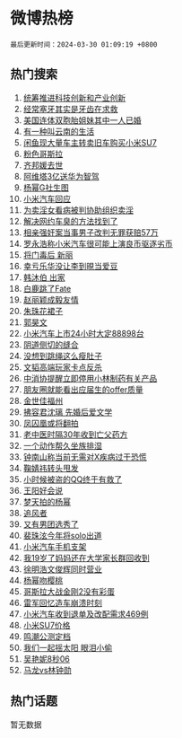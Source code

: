 # 微博热榜

`最后更新时间：2024-03-30 01:09:19 +0800`

## 热门搜索

1. [统筹推进科技创新和产业创新](https://m.weibo.cn/search?containerid=100103type%3D1%26t%3D10%26q%3D%23%E7%BB%9F%E7%AD%B9%E6%8E%A8%E8%BF%9B%E7%A7%91%E6%8A%80%E5%88%9B%E6%96%B0%E5%92%8C%E4%BA%A7%E4%B8%9A%E5%88%9B%E6%96%B0%23&stream_entry_id=51&isnewpage=1&extparam=seat%3D1%26filter_type%3Drealtimehot%26c_type%3D51%26stream_entry_id%3D51%26pos%3D0%26q%3D%2523%25E7%25BB%259F%25E7%25AD%25B9%25E6%258E%25A8%25E8%25BF%259B%25E7%25A7%2591%25E6%258A%2580%25E5%2588%259B%25E6%2596%25B0%25E5%2592%258C%25E4%25BA%25A7%25E4%25B8%259A%25E5%2588%259B%25E6%2596%25B0%2523%26dgr%3D0%26cate%3D10103%26display_time%3D1711732158%26pre_seqid%3D17117321585030437704)
1. [经常塞牙其实是牙齿在求救](https://m.weibo.cn/search?containerid=100103type%3D1%26t%3D10%26q%3D%23%E7%BB%8F%E5%B8%B8%E5%A1%9E%E7%89%99%E5%85%B6%E5%AE%9E%E6%98%AF%E7%89%99%E9%BD%BF%E5%9C%A8%E6%B1%82%E6%95%91%23&stream_entry_id=31&isnewpage=1&extparam=seat%3D1%26realpos%3D1%26band_rank%3D1%26pos%3D0%26c_type%3D31%26cate%3D5001%26lcate%3D5001%26stream_entry_id%3D31%26filter_type%3Drealtimehot%26q%3D%2523%25E7%25BB%258F%25E5%25B8%25B8%25E5%25A1%259E%25E7%2589%2599%25E5%2585%25B6%25E5%25AE%259E%25E6%2598%25AF%25E7%2589%2599%25E9%25BD%25BF%25E5%259C%25A8%25E6%25B1%2582%25E6%2595%2591%2523%26flag%3D2%26dgr%3D0%26display_time%3D1711732158%26pre_seqid%3D17117321585030437704)
1. [美国连体双胞胎姐妹其中一人已婚](https://m.weibo.cn/search?containerid=100103type%3D1%26t%3D10%26q%3D%23%E7%BE%8E%E5%9B%BD%E8%BF%9E%E4%BD%93%E5%8F%8C%E8%83%9E%E8%83%8E%E5%A7%90%E5%A6%B9%E5%85%B6%E4%B8%AD%E4%B8%80%E4%BA%BA%E5%B7%B2%E5%A9%9A%23&stream_entry_id=31&isnewpage=1&extparam=seat%3D1%26realpos%3D2%26band_rank%3D2%26pos%3D1%26c_type%3D31%26cate%3D5001%26lcate%3D5001%26stream_entry_id%3D31%26filter_type%3Drealtimehot%26q%3D%2523%25E7%25BE%258E%25E5%259B%25BD%25E8%25BF%259E%25E4%25BD%2593%25E5%258F%258C%25E8%2583%259E%25E8%2583%258E%25E5%25A7%2590%25E5%25A6%25B9%25E5%2585%25B6%25E4%25B8%25AD%25E4%25B8%2580%25E4%25BA%25BA%25E5%25B7%25B2%25E5%25A9%259A%2523%26flag%3D2%26dgr%3D0%26display_time%3D1711732158%26pre_seqid%3D17117321585030437704)
1. [有一种叫云南的生活](https://m.weibo.cn/search?containerid=100103type%3D1%26t%3D10%26q%3D%23%E6%9C%89%E4%B8%80%E7%A7%8D%E5%8F%AB%E4%BA%91%E5%8D%97%E7%9A%84%E7%94%9F%E6%B4%BB%23&stream_entry_id=31&isnewpage=1&extparam=seat%3D1%26realpos%3D3%26band_rank%3D3%26pos%3D2%26c_type%3D31%26cate%3D5001%26lcate%3D5001%26stream_entry_id%3D31%26filter_type%3Drealtimehot%26q%3D%2523%25E6%259C%2589%25E4%25B8%2580%25E7%25A7%258D%25E5%258F%25AB%25E4%25BA%2591%25E5%258D%2597%25E7%259A%2584%25E7%2594%259F%25E6%25B4%25BB%2523%26flag%3D0%26dgr%3D0%26display_time%3D1711732158%26pre_seqid%3D17117321585030437704)
1. [闲鱼现大量车主转卖旧车购买小米SU7](https://m.weibo.cn/search?containerid=100103type%3D1%26t%3D10%26q%3D%23%E9%97%B2%E9%B1%BC%E7%8E%B0%E5%A4%A7%E9%87%8F%E8%BD%A6%E4%B8%BB%E8%BD%AC%E5%8D%96%E6%97%A7%E8%BD%A6%E8%B4%AD%E4%B9%B0%E5%B0%8F%E7%B1%B3SU7%23&stream_entry_id=31&isnewpage=1&extparam=seat%3D1%26realpos%3D4%26band_rank%3D4%26pos%3D3%26c_type%3D31%26cate%3D5001%26lcate%3D5001%26stream_entry_id%3D31%26filter_type%3Drealtimehot%26q%3D%2523%25E9%2597%25B2%25E9%25B1%25BC%25E7%258E%25B0%25E5%25A4%25A7%25E9%2587%258F%25E8%25BD%25A6%25E4%25B8%25BB%25E8%25BD%25AC%25E5%258D%2596%25E6%2597%25A7%25E8%25BD%25A6%25E8%25B4%25AD%25E4%25B9%25B0%25E5%25B0%258F%25E7%25B1%25B3SU7%2523%26flag%3D2%26dgr%3D0%26display_time%3D1711732158%26pre_seqid%3D17117321585030437704)
1. [粉色哥斯拉](https://m.weibo.cn/search?containerid=100103type%3D1%26t%3D10%26q%3D%E7%B2%89%E8%89%B2%E5%93%A5%E6%96%AF%E6%8B%89&stream_entry_id=31&isnewpage=1&extparam=seat%3D1%26realpos%3D5%26band_rank%3D5%26pos%3D4%26c_type%3D31%26cate%3D5001%26lcate%3D5001%26stream_entry_id%3D31%26filter_type%3Drealtimehot%26q%3D%25E7%25B2%2589%25E8%2589%25B2%25E5%2593%25A5%25E6%2596%25AF%25E6%258B%2589%26flag%3D2%26dgr%3D0%26display_time%3D1711732158%26pre_seqid%3D17117321585030437704)
1. [齐邦媛去世](https://m.weibo.cn/search?containerid=100103type%3D1%26t%3D10%26q%3D%23%E9%BD%90%E9%82%A6%E5%AA%9B%E5%8E%BB%E4%B8%96%23&stream_entry_id=31&isnewpage=1&extparam=seat%3D1%26realpos%3D6%26band_rank%3D6%26pos%3D5%26c_type%3D31%26cate%3D5001%26lcate%3D5001%26stream_entry_id%3D31%26filter_type%3Drealtimehot%26q%3D%2523%25E9%25BD%2590%25E9%2582%25A6%25E5%25AA%259B%25E5%258E%25BB%25E4%25B8%2596%2523%26flag%3D0%26dgr%3D0%26display_time%3D1711732158%26pre_seqid%3D17117321585030437704)
1. [阿维塔3亿送华为智驾](https://m.weibo.cn/search?containerid=100103type%3D1%26t%3D10%26q%3D%23%E9%98%BF%E7%BB%B4%E5%A1%943%E4%BA%BF%E9%80%81%E5%8D%8E%E4%B8%BA%E6%99%BA%E9%A9%BE%23&stream_entry_id=31&isnewpage=1&extparam=seat%3D1%26band_rank%3D7%26pos%3D6%26c_type%3D31%26is_ad_pos%3D1%26topic_ad%3D1%26cate%3D5001%26lcate%3D5001%26stream_entry_id%3D31%26filter_type%3Drealtimehot%26q%3D%2523%25E9%2598%25BF%25E7%25BB%25B4%25E5%25A1%25943%25E4%25BA%25BF%25E9%2580%2581%25E5%258D%258E%25E4%25B8%25BA%25E6%2599%25BA%25E9%25A9%25BE%2523%26dgr%3D0%26adid%3D229739%26display_time%3D1711732158%26pre_seqid%3D17117321585030437704)
1. [杨幂G社生图](https://m.weibo.cn/search?containerid=100103type%3D1%26t%3D10%26q%3D%E6%9D%A8%E5%B9%82G%E7%A4%BE%E7%94%9F%E5%9B%BE&stream_entry_id=31&isnewpage=1&extparam=seat%3D1%26realpos%3D7%26band_rank%3D7%26pos%3D7%26c_type%3D31%26cate%3D5001%26lcate%3D5001%26stream_entry_id%3D31%26filter_type%3Drealtimehot%26q%3D%25E6%259D%25A8%25E5%25B9%2582G%25E7%25A4%25BE%25E7%2594%259F%25E5%259B%25BE%26flag%3D2%26dgr%3D0%26display_time%3D1711732158%26pre_seqid%3D17117321585030437704)
1. [小米汽车回应](https://m.weibo.cn/search?containerid=100103type%3D1%26t%3D10%26q%3D%23%E5%B0%8F%E7%B1%B3%E6%B1%BD%E8%BD%A6%E5%9B%9E%E5%BA%94%23&stream_entry_id=31&isnewpage=1&extparam=seat%3D1%26realpos%3D8%26band_rank%3D8%26pos%3D8%26c_type%3D31%26cate%3D5001%26lcate%3D5001%26stream_entry_id%3D31%26filter_type%3Drealtimehot%26q%3D%2523%25E5%25B0%258F%25E7%25B1%25B3%25E6%25B1%25BD%25E8%25BD%25A6%25E5%259B%259E%25E5%25BA%2594%2523%26flag%3D0%26dgr%3D0%26display_time%3D1711732158%26pre_seqid%3D17117321585030437704)
1. [为卖淫女看病被判协助组织卖淫](https://m.weibo.cn/search?containerid=100103type%3D1%26t%3D10%26q%3D%23%E4%B8%BA%E5%8D%96%E6%B7%AB%E5%A5%B3%E7%9C%8B%E7%97%85%E8%A2%AB%E5%88%A4%E5%8D%8F%E5%8A%A9%E7%BB%84%E7%BB%87%E5%8D%96%E6%B7%AB%23&stream_entry_id=31&isnewpage=1&extparam=seat%3D1%26realpos%3D9%26band_rank%3D9%26pos%3D9%26c_type%3D31%26cate%3D5001%26lcate%3D5001%26stream_entry_id%3D31%26filter_type%3Drealtimehot%26q%3D%2523%25E4%25B8%25BA%25E5%258D%2596%25E6%25B7%25AB%25E5%25A5%25B3%25E7%259C%258B%25E7%2597%2585%25E8%25A2%25AB%25E5%2588%25A4%25E5%258D%258F%25E5%258A%25A9%25E7%25BB%2584%25E7%25BB%2587%25E5%258D%2596%25E6%25B7%25AB%2523%26flag%3D2%26dgr%3D0%26display_time%3D1711732158%26pre_seqid%3D17117321585030437704)
1. [解决网约车臭的方法找到了](https://m.weibo.cn/search?containerid=100103type%3D1%26t%3D10%26q%3D%23%E8%A7%A3%E5%86%B3%E7%BD%91%E7%BA%A6%E8%BD%A6%E8%87%AD%E7%9A%84%E6%96%B9%E6%B3%95%E6%89%BE%E5%88%B0%E4%BA%86%23&stream_entry_id=31&isnewpage=1&extparam=seat%3D1%26realpos%3D10%26band_rank%3D10%26pos%3D10%26c_type%3D31%26cate%3D5001%26lcate%3D5001%26stream_entry_id%3D31%26filter_type%3Drealtimehot%26q%3D%2523%25E8%25A7%25A3%25E5%2586%25B3%25E7%25BD%2591%25E7%25BA%25A6%25E8%25BD%25A6%25E8%2587%25AD%25E7%259A%2584%25E6%2596%25B9%25E6%25B3%2595%25E6%2589%25BE%25E5%2588%25B0%25E4%25BA%2586%2523%26flag%3D0%26dgr%3D0%26display_time%3D1711732158%26pre_seqid%3D17117321585030437704)
1. [相亲强奸案当事男子改判无罪获赔57万](https://m.weibo.cn/search?containerid=100103type%3D1%26t%3D10%26q%3D%23%E7%9B%B8%E4%BA%B2%E5%BC%BA%E5%A5%B8%E6%A1%88%E5%BD%93%E4%BA%8B%E7%94%B7%E5%AD%90%E6%94%B9%E5%88%A4%E6%97%A0%E7%BD%AA%E8%8E%B7%E8%B5%9457%E4%B8%87%23&stream_entry_id=31&isnewpage=1&extparam=seat%3D1%26realpos%3D11%26band_rank%3D11%26pos%3D11%26c_type%3D31%26cate%3D5001%26lcate%3D5001%26stream_entry_id%3D31%26filter_type%3Drealtimehot%26q%3D%2523%25E7%259B%25B8%25E4%25BA%25B2%25E5%25BC%25BA%25E5%25A5%25B8%25E6%25A1%2588%25E5%25BD%2593%25E4%25BA%258B%25E7%2594%25B7%25E5%25AD%2590%25E6%2594%25B9%25E5%2588%25A4%25E6%2597%25A0%25E7%25BD%25AA%25E8%258E%25B7%25E8%25B5%259457%25E4%25B8%2587%2523%26flag%3D2%26dgr%3D0%26display_time%3D1711732158%26pre_seqid%3D17117321585030437704)
1. [罗永浩称小米汽车很可能上演良币驱逐劣币](https://m.weibo.cn/search?containerid=100103type%3D1%26t%3D10%26q%3D%23%E7%BD%97%E6%B0%B8%E6%B5%A9%E7%A7%B0%E5%B0%8F%E7%B1%B3%E6%B1%BD%E8%BD%A6%E5%BE%88%E5%8F%AF%E8%83%BD%E4%B8%8A%E6%BC%94%E8%89%AF%E5%B8%81%E9%A9%B1%E9%80%90%E5%8A%A3%E5%B8%81%23&stream_entry_id=31&isnewpage=1&extparam=seat%3D1%26realpos%3D12%26band_rank%3D12%26pos%3D12%26c_type%3D31%26cate%3D5001%26lcate%3D5001%26stream_entry_id%3D31%26filter_type%3Drealtimehot%26q%3D%2523%25E7%25BD%2597%25E6%25B0%25B8%25E6%25B5%25A9%25E7%25A7%25B0%25E5%25B0%258F%25E7%25B1%25B3%25E6%25B1%25BD%25E8%25BD%25A6%25E5%25BE%2588%25E5%258F%25AF%25E8%2583%25BD%25E4%25B8%258A%25E6%25BC%2594%25E8%2589%25AF%25E5%25B8%2581%25E9%25A9%25B1%25E9%2580%2590%25E5%258A%25A3%25E5%25B8%2581%2523%26flag%3D2%26dgr%3D0%26display_time%3D1711732158%26pre_seqid%3D17117321585030437704)
1. [将门毒后 新丽](https://m.weibo.cn/search?containerid=100103type%3D1%26t%3D10%26q%3D%E5%B0%86%E9%97%A8%E6%AF%92%E5%90%8E+%E6%96%B0%E4%B8%BD&stream_entry_id=31&isnewpage=1&extparam=seat%3D1%26realpos%3D13%26band_rank%3D13%26pos%3D13%26c_type%3D31%26cate%3D5001%26lcate%3D5001%26stream_entry_id%3D31%26filter_type%3Drealtimehot%26q%3D%25E5%25B0%2586%25E9%2597%25A8%25E6%25AF%2592%25E5%2590%258E%2520%25E6%2596%25B0%25E4%25B8%25BD%26flag%3D2%26dgr%3D0%26display_time%3D1711732158%26pre_seqid%3D17117321585030437704)
1. [幸亏乐华没让李到晛当爱豆](https://m.weibo.cn/search?containerid=100103type%3D1%26t%3D10%26q%3D%23%E5%B9%B8%E4%BA%8F%E4%B9%90%E5%8D%8E%E6%B2%A1%E8%AE%A9%E6%9D%8E%E5%88%B0%E6%99%9B%E5%BD%93%E7%88%B1%E8%B1%86%23&stream_entry_id=31&isnewpage=1&extparam=seat%3D1%26realpos%3D14%26band_rank%3D14%26pos%3D14%26c_type%3D31%26cate%3D5001%26lcate%3D5001%26stream_entry_id%3D31%26filter_type%3Drealtimehot%26q%3D%2523%25E5%25B9%25B8%25E4%25BA%258F%25E4%25B9%2590%25E5%258D%258E%25E6%25B2%25A1%25E8%25AE%25A9%25E6%259D%258E%25E5%2588%25B0%25E6%2599%259B%25E5%25BD%2593%25E7%2588%25B1%25E8%25B1%2586%2523%26flag%3D1%26dgr%3D0%26display_time%3D1711732158%26pre_seqid%3D17117321585030437704)
1. [韩沐伯 出家](https://m.weibo.cn/search?containerid=100103type%3D1%26t%3D10%26q%3D%E9%9F%A9%E6%B2%90%E4%BC%AF+%E5%87%BA%E5%AE%B6&stream_entry_id=31&isnewpage=1&extparam=seat%3D1%26realpos%3D15%26band_rank%3D15%26pos%3D15%26c_type%3D31%26cate%3D5001%26lcate%3D5001%26stream_entry_id%3D31%26filter_type%3Drealtimehot%26q%3D%25E9%259F%25A9%25E6%25B2%2590%25E4%25BC%25AF%2520%25E5%2587%25BA%25E5%25AE%25B6%26flag%3D2%26dgr%3D0%26display_time%3D1711732158%26pre_seqid%3D17117321585030437704)
1. [白鹿跳了Fate](https://m.weibo.cn/search?containerid=100103type%3D1%26t%3D10%26q%3D%23%E7%99%BD%E9%B9%BF%E8%B7%B3%E4%BA%86Fate%23&stream_entry_id=31&isnewpage=1&extparam=seat%3D1%26realpos%3D16%26band_rank%3D16%26pos%3D16%26c_type%3D31%26cate%3D5001%26lcate%3D5001%26stream_entry_id%3D31%26filter_type%3Drealtimehot%26q%3D%2523%25E7%2599%25BD%25E9%25B9%25BF%25E8%25B7%25B3%25E4%25BA%2586Fate%2523%26flag%3D2%26dgr%3D0%26display_time%3D1711732158%26pre_seqid%3D17117321585030437704)
1. [赵丽颖成毅友情](https://m.weibo.cn/search?containerid=100103type%3D1%26t%3D10%26q%3D%E8%B5%B5%E4%B8%BD%E9%A2%96%E6%88%90%E6%AF%85%E5%8F%8B%E6%83%85&stream_entry_id=31&isnewpage=1&extparam=seat%3D1%26realpos%3D17%26band_rank%3D17%26pos%3D17%26c_type%3D31%26cate%3D5001%26lcate%3D5001%26stream_entry_id%3D31%26filter_type%3Drealtimehot%26q%3D%25E8%25B5%25B5%25E4%25B8%25BD%25E9%25A2%2596%25E6%2588%2590%25E6%25AF%2585%25E5%258F%258B%25E6%2583%2585%26flag%3D0%26dgr%3D0%26display_time%3D1711732158%26pre_seqid%3D17117321585030437704)
1. [朱珠花裙子](https://m.weibo.cn/search?containerid=100103type%3D1%26t%3D10%26q%3D%E6%9C%B1%E7%8F%A0%E8%8A%B1%E8%A3%99%E5%AD%90&stream_entry_id=31&isnewpage=1&extparam=seat%3D1%26realpos%3D18%26band_rank%3D18%26pos%3D18%26c_type%3D31%26cate%3D5001%26lcate%3D5001%26stream_entry_id%3D31%26filter_type%3Drealtimehot%26q%3D%25E6%259C%25B1%25E7%258F%25A0%25E8%258A%25B1%25E8%25A3%2599%25E5%25AD%2590%26flag%3D1%26dgr%3D0%26display_time%3D1711732158%26pre_seqid%3D17117321585030437704)
1. [郭昊文](https://m.weibo.cn/search?containerid=100103type%3D1%26t%3D10%26q%3D%E9%83%AD%E6%98%8A%E6%96%87&stream_entry_id=31&isnewpage=1&extparam=seat%3D1%26realpos%3D19%26band_rank%3D19%26pos%3D19%26c_type%3D31%26cate%3D5001%26lcate%3D5001%26stream_entry_id%3D31%26filter_type%3Drealtimehot%26q%3D%25E9%2583%25AD%25E6%2598%258A%25E6%2596%2587%26flag%3D0%26dgr%3D0%26display_time%3D1711732158%26pre_seqid%3D17117321585030437704)
1. [小米汽车上市24小时大定88898台](https://m.weibo.cn/search?containerid=100103type%3D1%26t%3D10%26q%3D%23%E5%B0%8F%E7%B1%B3%E6%B1%BD%E8%BD%A6%E4%B8%8A%E5%B8%8224%E5%B0%8F%E6%97%B6%E5%A4%A7%E5%AE%9A88898%E5%8F%B0%23&stream_entry_id=31&isnewpage=1&extparam=seat%3D1%26realpos%3D20%26band_rank%3D20%26pos%3D20%26c_type%3D31%26cate%3D5001%26lcate%3D5001%26stream_entry_id%3D31%26filter_type%3Drealtimehot%26q%3D%2523%25E5%25B0%258F%25E7%25B1%25B3%25E6%25B1%25BD%25E8%25BD%25A6%25E4%25B8%258A%25E5%25B8%258224%25E5%25B0%258F%25E6%2597%25B6%25E5%25A4%25A7%25E5%25AE%259A88898%25E5%258F%25B0%2523%26flag%3D0%26dgr%3D0%26display_time%3D1711732158%26pre_seqid%3D17117321585030437704)
1. [阴道侧切的缝合](https://m.weibo.cn/search?containerid=100103type%3D1%26t%3D10%26q%3D%E9%98%B4%E9%81%93%E4%BE%A7%E5%88%87%E7%9A%84%E7%BC%9D%E5%90%88&stream_entry_id=31&isnewpage=1&extparam=seat%3D1%26realpos%3D21%26band_rank%3D21%26pos%3D21%26c_type%3D31%26cate%3D5001%26lcate%3D5001%26stream_entry_id%3D31%26filter_type%3Drealtimehot%26q%3D%25E9%2598%25B4%25E9%2581%2593%25E4%25BE%25A7%25E5%2588%2587%25E7%259A%2584%25E7%25BC%259D%25E5%2590%2588%26flag%3D0%26dgr%3D0%26display_time%3D1711732158%26pre_seqid%3D17117321585030437704)
1. [没想到跳绳这么瘦肚子](https://m.weibo.cn/search?containerid=100103type%3D1%26t%3D10%26q%3D%E6%B2%A1%E6%83%B3%E5%88%B0%E8%B7%B3%E7%BB%B3%E8%BF%99%E4%B9%88%E7%98%A6%E8%82%9A%E5%AD%90&stream_entry_id=31&isnewpage=1&extparam=seat%3D1%26realpos%3D22%26band_rank%3D22%26pos%3D22%26c_type%3D31%26cate%3D5001%26lcate%3D5001%26stream_entry_id%3D31%26filter_type%3Drealtimehot%26q%3D%25E6%25B2%25A1%25E6%2583%25B3%25E5%2588%25B0%25E8%25B7%25B3%25E7%25BB%25B3%25E8%25BF%2599%25E4%25B9%2588%25E7%2598%25A6%25E8%2582%259A%25E5%25AD%2590%26flag%3D0%26dgr%3D0%26display_time%3D1711732158%26pre_seqid%3D17117321585030437704)
1. [文韬高端玩家卡点反杀](https://m.weibo.cn/search?containerid=100103type%3D1%26t%3D10%26q%3D%23%E6%96%87%E9%9F%AC%E9%AB%98%E7%AB%AF%E7%8E%A9%E5%AE%B6%E5%8D%A1%E7%82%B9%E5%8F%8D%E6%9D%80%23&stream_entry_id=31&isnewpage=1&extparam=seat%3D1%26realpos%3D23%26band_rank%3D23%26pos%3D23%26c_type%3D31%26cate%3D5001%26lcate%3D5001%26stream_entry_id%3D31%26filter_type%3Drealtimehot%26q%3D%2523%25E6%2596%2587%25E9%259F%25AC%25E9%25AB%2598%25E7%25AB%25AF%25E7%258E%25A9%25E5%25AE%25B6%25E5%258D%25A1%25E7%2582%25B9%25E5%258F%258D%25E6%259D%2580%2523%26flag%3D1%26dgr%3D0%26display_time%3D1711732158%26pre_seqid%3D17117321585030437704)
1. [中消协提醒立即停用小林制药有关产品](https://m.weibo.cn/search?containerid=100103type%3D1%26t%3D10%26q%3D%23%E4%B8%AD%E6%B6%88%E5%8D%8F%E6%8F%90%E9%86%92%E7%AB%8B%E5%8D%B3%E5%81%9C%E7%94%A8%E5%B0%8F%E6%9E%97%E5%88%B6%E8%8D%AF%E6%9C%89%E5%85%B3%E4%BA%A7%E5%93%81%23&stream_entry_id=31&isnewpage=1&extparam=seat%3D1%26realpos%3D24%26band_rank%3D24%26pos%3D24%26c_type%3D31%26cate%3D5001%26lcate%3D5001%26stream_entry_id%3D31%26filter_type%3Drealtimehot%26q%3D%2523%25E4%25B8%25AD%25E6%25B6%2588%25E5%258D%258F%25E6%258F%2590%25E9%2586%2592%25E7%25AB%258B%25E5%258D%25B3%25E5%2581%259C%25E7%2594%25A8%25E5%25B0%258F%25E6%259E%2597%25E5%2588%25B6%25E8%258D%25AF%25E6%259C%2589%25E5%2585%25B3%25E4%25BA%25A7%25E5%2593%2581%2523%26flag%3D0%26dgr%3D0%26display_time%3D1711732158%26pre_seqid%3D17117321585030437704)
1. [朋友圈就能看出应届生的offer质量](https://m.weibo.cn/search?containerid=100103type%3D1%26t%3D10%26q%3D%23%E6%9C%8B%E5%8F%8B%E5%9C%88%E5%B0%B1%E8%83%BD%E7%9C%8B%E5%87%BA%E5%BA%94%E5%B1%8A%E7%94%9F%E7%9A%84offer%E8%B4%A8%E9%87%8F%23&stream_entry_id=31&isnewpage=1&extparam=seat%3D1%26realpos%3D25%26band_rank%3D25%26pos%3D25%26c_type%3D31%26cate%3D5001%26lcate%3D5001%26stream_entry_id%3D31%26filter_type%3Drealtimehot%26q%3D%2523%25E6%259C%258B%25E5%258F%258B%25E5%259C%2588%25E5%25B0%25B1%25E8%2583%25BD%25E7%259C%258B%25E5%2587%25BA%25E5%25BA%2594%25E5%25B1%258A%25E7%2594%259F%25E7%259A%2584offer%25E8%25B4%25A8%25E9%2587%258F%2523%26flag%3D0%26dgr%3D0%26display_time%3D1711732158%26pre_seqid%3D17117321585030437704)
1. [金世佳福州](https://m.weibo.cn/search?containerid=100103type%3D1%26t%3D10%26q%3D%E9%87%91%E4%B8%96%E4%BD%B3%E7%A6%8F%E5%B7%9E&stream_entry_id=31&isnewpage=1&extparam=seat%3D1%26realpos%3D26%26band_rank%3D26%26pos%3D26%26c_type%3D31%26cate%3D5001%26lcate%3D5001%26stream_entry_id%3D31%26filter_type%3Drealtimehot%26q%3D%25E9%2587%2591%25E4%25B8%2596%25E4%25BD%25B3%25E7%25A6%258F%25E5%25B7%259E%26flag%3D1%26dgr%3D0%26display_time%3D1711732158%26pre_seqid%3D17117321585030437704)
1. [拂容君沈璃 先婚后爱文学](https://m.weibo.cn/search?containerid=100103type%3D1%26t%3D10%26q%3D%E6%8B%82%E5%AE%B9%E5%90%9B%E6%B2%88%E7%92%83+%E5%85%88%E5%A9%9A%E5%90%8E%E7%88%B1%E6%96%87%E5%AD%A6&stream_entry_id=31&isnewpage=1&extparam=seat%3D1%26realpos%3D27%26band_rank%3D27%26pos%3D27%26c_type%3D31%26cate%3D5001%26lcate%3D5001%26stream_entry_id%3D31%26filter_type%3Drealtimehot%26q%3D%25E6%258B%2582%25E5%25AE%25B9%25E5%2590%259B%25E6%25B2%2588%25E7%2592%2583%2520%25E5%2585%2588%25E5%25A9%259A%25E5%2590%258E%25E7%2588%25B1%25E6%2596%2587%25E5%25AD%25A6%26flag%3D0%26dgr%3D0%26display_time%3D1711732158%26pre_seqid%3D17117321585030437704)
1. [凤囚凰或将翻拍](https://m.weibo.cn/search?containerid=100103type%3D1%26t%3D10%26q%3D%23%E5%87%A4%E5%9B%9A%E5%87%B0%E6%88%96%E5%B0%86%E7%BF%BB%E6%8B%8D%23&stream_entry_id=31&isnewpage=1&extparam=seat%3D1%26realpos%3D28%26band_rank%3D28%26pos%3D28%26c_type%3D31%26cate%3D5001%26lcate%3D5001%26stream_entry_id%3D31%26filter_type%3Drealtimehot%26q%3D%2523%25E5%2587%25A4%25E5%259B%259A%25E5%2587%25B0%25E6%2588%2596%25E5%25B0%2586%25E7%25BF%25BB%25E6%258B%258D%2523%26flag%3D0%26dgr%3D0%26display_time%3D1711732158%26pre_seqid%3D17117321585030437704)
1. [老中医时隔30年收到亡父药方](https://m.weibo.cn/search?containerid=100103type%3D1%26t%3D10%26q%3D%23%E8%80%81%E4%B8%AD%E5%8C%BB%E6%97%B6%E9%9A%9430%E5%B9%B4%E6%94%B6%E5%88%B0%E4%BA%A1%E7%88%B6%E8%8D%AF%E6%96%B9%23&stream_entry_id=31&isnewpage=1&extparam=seat%3D1%26realpos%3D29%26band_rank%3D29%26pos%3D29%26c_type%3D31%26cate%3D5001%26lcate%3D5001%26stream_entry_id%3D31%26filter_type%3Drealtimehot%26q%3D%2523%25E8%2580%2581%25E4%25B8%25AD%25E5%258C%25BB%25E6%2597%25B6%25E9%259A%259430%25E5%25B9%25B4%25E6%2594%25B6%25E5%2588%25B0%25E4%25BA%25A1%25E7%2588%25B6%25E8%258D%25AF%25E6%2596%25B9%2523%26flag%3D32768%26dgr%3D0%26display_time%3D1711732158%26pre_seqid%3D17117321585030437704)
1. [一个动作帮久坐族排湿](https://m.weibo.cn/search?containerid=100103type%3D1%26t%3D10%26q%3D%23%E4%B8%80%E4%B8%AA%E5%8A%A8%E4%BD%9C%E5%B8%AE%E4%B9%85%E5%9D%90%E6%97%8F%E6%8E%92%E6%B9%BF%23&stream_entry_id=31&isnewpage=1&extparam=seat%3D1%26realpos%3D30%26band_rank%3D30%26pos%3D30%26c_type%3D31%26cate%3D5001%26lcate%3D5001%26stream_entry_id%3D31%26filter_type%3Drealtimehot%26q%3D%2523%25E4%25B8%2580%25E4%25B8%25AA%25E5%258A%25A8%25E4%25BD%259C%25E5%25B8%25AE%25E4%25B9%2585%25E5%259D%2590%25E6%2597%258F%25E6%258E%2592%25E6%25B9%25BF%2523%26flag%3D1%26dgr%3D0%26display_time%3D1711732158%26pre_seqid%3D17117321585030437704)
1. [钟南山称当前无需对X疾病过于恐慌](https://m.weibo.cn/search?containerid=100103type%3D1%26t%3D10%26q%3D%23%E9%92%9F%E5%8D%97%E5%B1%B1%E7%A7%B0%E5%BD%93%E5%89%8D%E6%97%A0%E9%9C%80%E5%AF%B9X%E7%96%BE%E7%97%85%E8%BF%87%E4%BA%8E%E6%81%90%E6%85%8C%23&stream_entry_id=31&isnewpage=1&extparam=seat%3D1%26realpos%3D31%26band_rank%3D31%26pos%3D31%26c_type%3D31%26cate%3D5001%26lcate%3D5001%26stream_entry_id%3D31%26filter_type%3Drealtimehot%26q%3D%2523%25E9%2592%259F%25E5%258D%2597%25E5%25B1%25B1%25E7%25A7%25B0%25E5%25BD%2593%25E5%2589%258D%25E6%2597%25A0%25E9%259C%2580%25E5%25AF%25B9X%25E7%2596%25BE%25E7%2597%2585%25E8%25BF%2587%25E4%25BA%258E%25E6%2581%2590%25E6%2585%258C%2523%26flag%3D1%26dgr%3D0%26display_time%3D1711732158%26pre_seqid%3D17117321585030437704)
1. [鞠婧祎转头甩发](https://m.weibo.cn/search?containerid=100103type%3D1%26t%3D10%26q%3D%23%E9%9E%A0%E5%A9%A7%E7%A5%8E%E8%BD%AC%E5%A4%B4%E7%94%A9%E5%8F%91%23&stream_entry_id=31&isnewpage=1&extparam=seat%3D1%26realpos%3D32%26band_rank%3D32%26pos%3D32%26c_type%3D31%26cate%3D5001%26lcate%3D5001%26stream_entry_id%3D31%26filter_type%3Drealtimehot%26q%3D%2523%25E9%259E%25A0%25E5%25A9%25A7%25E7%25A5%258E%25E8%25BD%25AC%25E5%25A4%25B4%25E7%2594%25A9%25E5%258F%2591%2523%26flag%3D0%26dgr%3D0%26display_time%3D1711732158%26pre_seqid%3D17117321585030437704)
1. [小时候被盗的QQ终于有救了](https://m.weibo.cn/search?containerid=100103type%3D1%26t%3D10%26q%3D%23%E5%B0%8F%E6%97%B6%E5%80%99%E8%A2%AB%E7%9B%97%E7%9A%84QQ%E7%BB%88%E4%BA%8E%E6%9C%89%E6%95%91%E4%BA%86%23&stream_entry_id=31&isnewpage=1&extparam=seat%3D1%26realpos%3D33%26band_rank%3D33%26pos%3D33%26c_type%3D31%26cate%3D5001%26lcate%3D5001%26stream_entry_id%3D31%26filter_type%3Drealtimehot%26q%3D%2523%25E5%25B0%258F%25E6%2597%25B6%25E5%2580%2599%25E8%25A2%25AB%25E7%259B%2597%25E7%259A%2584QQ%25E7%25BB%2588%25E4%25BA%258E%25E6%259C%2589%25E6%2595%2591%25E4%25BA%2586%2523%26flag%3D0%26dgr%3D0%26display_time%3D1711732158%26pre_seqid%3D17117321585030437704)
1. [王阳好会说](https://m.weibo.cn/search?containerid=100103type%3D1%26t%3D10%26q%3D%23%E7%8E%8B%E9%98%B3%E5%A5%BD%E4%BC%9A%E8%AF%B4%23&stream_entry_id=31&isnewpage=1&extparam=seat%3D1%26realpos%3D34%26band_rank%3D34%26pos%3D34%26c_type%3D31%26cate%3D5001%26lcate%3D5001%26stream_entry_id%3D31%26filter_type%3Drealtimehot%26q%3D%2523%25E7%258E%258B%25E9%2598%25B3%25E5%25A5%25BD%25E4%25BC%259A%25E8%25AF%25B4%2523%26flag%3D0%26dgr%3D0%26display_time%3D1711732158%26pre_seqid%3D17117321585030437704)
1. [梦天拍的杨幂](https://m.weibo.cn/search?containerid=100103type%3D1%26t%3D10%26q%3D%23%E6%A2%A6%E5%A4%A9%E6%8B%8D%E7%9A%84%E6%9D%A8%E5%B9%82%23&stream_entry_id=31&isnewpage=1&extparam=seat%3D1%26realpos%3D35%26band_rank%3D35%26pos%3D35%26c_type%3D31%26cate%3D5001%26lcate%3D5001%26stream_entry_id%3D31%26filter_type%3Drealtimehot%26q%3D%2523%25E6%25A2%25A6%25E5%25A4%25A9%25E6%258B%258D%25E7%259A%2584%25E6%259D%25A8%25E5%25B9%2582%2523%26flag%3D1%26dgr%3D0%26display_time%3D1711732158%26pre_seqid%3D17117321585030437704)
1. [追风者](https://m.weibo.cn/search?containerid=100103type%3D1%26t%3D10%26q%3D%E8%BF%BD%E9%A3%8E%E8%80%85&stream_entry_id=31&isnewpage=1&extparam=seat%3D1%26realpos%3D36%26band_rank%3D36%26pos%3D36%26c_type%3D31%26cate%3D5001%26lcate%3D5001%26stream_entry_id%3D31%26filter_type%3Drealtimehot%26q%3D%25E8%25BF%25BD%25E9%25A3%258E%25E8%2580%2585%26flag%3D0%26dgr%3D0%26display_time%3D1711732158%26pre_seqid%3D17117321585030437704)
1. [又有男团选秀了](https://m.weibo.cn/search?containerid=100103type%3D1%26t%3D10%26q%3D%23%E5%8F%88%E6%9C%89%E7%94%B7%E5%9B%A2%E9%80%89%E7%A7%80%E4%BA%86%23&stream_entry_id=31&isnewpage=1&extparam=seat%3D1%26realpos%3D37%26band_rank%3D37%26pos%3D37%26c_type%3D31%26cate%3D5001%26lcate%3D5001%26stream_entry_id%3D31%26filter_type%3Drealtimehot%26q%3D%2523%25E5%258F%2588%25E6%259C%2589%25E7%2594%25B7%25E5%259B%25A2%25E9%2580%2589%25E7%25A7%2580%25E4%25BA%2586%2523%26flag%3D0%26dgr%3D0%26display_time%3D1711732158%26pre_seqid%3D17117321585030437704)
1. [裴珠泫今年将solo出道](https://m.weibo.cn/search?containerid=100103type%3D1%26t%3D10%26q%3D%23%E8%A3%B4%E7%8F%A0%E6%B3%AB%E4%BB%8A%E5%B9%B4%E5%B0%86solo%E5%87%BA%E9%81%93%23&stream_entry_id=31&isnewpage=1&extparam=seat%3D1%26realpos%3D38%26band_rank%3D38%26pos%3D38%26c_type%3D31%26cate%3D5001%26lcate%3D5001%26stream_entry_id%3D31%26filter_type%3Drealtimehot%26q%3D%2523%25E8%25A3%25B4%25E7%258F%25A0%25E6%25B3%25AB%25E4%25BB%258A%25E5%25B9%25B4%25E5%25B0%2586solo%25E5%2587%25BA%25E9%2581%2593%2523%26flag%3D0%26dgr%3D0%26display_time%3D1711732158%26pre_seqid%3D17117321585030437704)
1. [小米汽车手机支架](https://m.weibo.cn/search?containerid=100103type%3D1%26t%3D10%26q%3D%23%E5%B0%8F%E7%B1%B3%E6%B1%BD%E8%BD%A6%E6%89%8B%E6%9C%BA%E6%94%AF%E6%9E%B6%23&stream_entry_id=31&isnewpage=1&extparam=seat%3D1%26realpos%3D39%26band_rank%3D39%26pos%3D39%26c_type%3D31%26cate%3D5001%26lcate%3D5001%26stream_entry_id%3D31%26filter_type%3Drealtimehot%26q%3D%2523%25E5%25B0%258F%25E7%25B1%25B3%25E6%25B1%25BD%25E8%25BD%25A6%25E6%2589%258B%25E6%259C%25BA%25E6%2594%25AF%25E6%259E%25B6%2523%26flag%3D0%26dgr%3D0%26display_time%3D1711732158%26pre_seqid%3D17117321585030437704)
1. [我19岁了妈妈还在大学家长群回收到](https://m.weibo.cn/search?containerid=100103type%3D1%26t%3D10%26q%3D%23%E6%88%9119%E5%B2%81%E4%BA%86%E5%A6%88%E5%A6%88%E8%BF%98%E5%9C%A8%E5%A4%A7%E5%AD%A6%E5%AE%B6%E9%95%BF%E7%BE%A4%E5%9B%9E%E6%94%B6%E5%88%B0%23&stream_entry_id=31&isnewpage=1&extparam=seat%3D1%26realpos%3D40%26band_rank%3D40%26pos%3D40%26c_type%3D31%26cate%3D5001%26lcate%3D5001%26stream_entry_id%3D31%26filter_type%3Drealtimehot%26q%3D%2523%25E6%2588%259119%25E5%25B2%2581%25E4%25BA%2586%25E5%25A6%2588%25E5%25A6%2588%25E8%25BF%2598%25E5%259C%25A8%25E5%25A4%25A7%25E5%25AD%25A6%25E5%25AE%25B6%25E9%2595%25BF%25E7%25BE%25A4%25E5%259B%259E%25E6%2594%25B6%25E5%2588%25B0%2523%26flag%3D0%26dgr%3D0%26display_time%3D1711732158%26pre_seqid%3D17117321585030437704)
1. [徐明浩文俊辉同时营业](https://m.weibo.cn/search?containerid=100103type%3D1%26t%3D10%26q%3D%23%E5%BE%90%E6%98%8E%E6%B5%A9%E6%96%87%E4%BF%8A%E8%BE%89%E5%90%8C%E6%97%B6%E8%90%A5%E4%B8%9A%23&stream_entry_id=31&isnewpage=1&extparam=seat%3D1%26realpos%3D41%26band_rank%3D41%26pos%3D41%26c_type%3D31%26cate%3D5001%26lcate%3D5001%26stream_entry_id%3D31%26filter_type%3Drealtimehot%26q%3D%2523%25E5%25BE%2590%25E6%2598%258E%25E6%25B5%25A9%25E6%2596%2587%25E4%25BF%258A%25E8%25BE%2589%25E5%2590%258C%25E6%2597%25B6%25E8%2590%25A5%25E4%25B8%259A%2523%26flag%3D0%26dgr%3D0%26display_time%3D1711732158%26pre_seqid%3D17117321585030437704)
1. [杨幂吻樱桃](https://m.weibo.cn/search?containerid=100103type%3D1%26t%3D10%26q%3D%23%E6%9D%A8%E5%B9%82%E5%90%BB%E6%A8%B1%E6%A1%83%23&stream_entry_id=31&isnewpage=1&extparam=seat%3D1%26realpos%3D42%26band_rank%3D42%26pos%3D42%26c_type%3D31%26cate%3D5001%26lcate%3D5001%26stream_entry_id%3D31%26filter_type%3Drealtimehot%26q%3D%2523%25E6%259D%25A8%25E5%25B9%2582%25E5%2590%25BB%25E6%25A8%25B1%25E6%25A1%2583%2523%26flag%3D0%26dgr%3D0%26display_time%3D1711732158%26pre_seqid%3D17117321585030437704)
1. [哥斯拉大战金刚2没有彩蛋](https://m.weibo.cn/search?containerid=100103type%3D1%26t%3D10%26q%3D%E5%93%A5%E6%96%AF%E6%8B%89%E5%A4%A7%E6%88%98%E9%87%91%E5%88%9A2%E6%B2%A1%E6%9C%89%E5%BD%A9%E8%9B%8B&stream_entry_id=31&isnewpage=1&extparam=seat%3D1%26realpos%3D43%26band_rank%3D43%26pos%3D43%26c_type%3D31%26cate%3D5001%26lcate%3D5001%26stream_entry_id%3D31%26filter_type%3Drealtimehot%26q%3D%25E5%2593%25A5%25E6%2596%25AF%25E6%258B%2589%25E5%25A4%25A7%25E6%2588%2598%25E9%2587%2591%25E5%2588%259A2%25E6%25B2%25A1%25E6%259C%2589%25E5%25BD%25A9%25E8%259B%258B%26flag%3D1%26dgr%3D0%26display_time%3D1711732158%26pre_seqid%3D17117321585030437704)
1. [雷军回忆造车崩溃时刻](https://m.weibo.cn/search?containerid=100103type%3D1%26t%3D10%26q%3D%23%E9%9B%B7%E5%86%9B%E5%9B%9E%E5%BF%86%E9%80%A0%E8%BD%A6%E5%B4%A9%E6%BA%83%E6%97%B6%E5%88%BB%23&stream_entry_id=31&isnewpage=1&extparam=seat%3D1%26realpos%3D44%26band_rank%3D44%26pos%3D44%26c_type%3D31%26cate%3D5001%26lcate%3D5001%26stream_entry_id%3D31%26filter_type%3Drealtimehot%26q%3D%2523%25E9%259B%25B7%25E5%2586%259B%25E5%259B%259E%25E5%25BF%2586%25E9%2580%25A0%25E8%25BD%25A6%25E5%25B4%25A9%25E6%25BA%2583%25E6%2597%25B6%25E5%2588%25BB%2523%26flag%3D0%26dgr%3D0%26display_time%3D1711732158%26pre_seqid%3D17117321585030437704)
1. [小米汽车收到退单及改配需求469例](https://m.weibo.cn/search?containerid=100103type%3D1%26t%3D10%26q%3D%23%E5%B0%8F%E7%B1%B3%E6%B1%BD%E8%BD%A6%E6%94%B6%E5%88%B0%E9%80%80%E5%8D%95%E5%8F%8A%E6%94%B9%E9%85%8D%E9%9C%80%E6%B1%82469%E4%BE%8B%23&stream_entry_id=31&isnewpage=1&extparam=seat%3D1%26realpos%3D45%26band_rank%3D45%26pos%3D45%26c_type%3D31%26cate%3D5001%26lcate%3D5001%26stream_entry_id%3D31%26filter_type%3Drealtimehot%26q%3D%2523%25E5%25B0%258F%25E7%25B1%25B3%25E6%25B1%25BD%25E8%25BD%25A6%25E6%2594%25B6%25E5%2588%25B0%25E9%2580%2580%25E5%258D%2595%25E5%258F%258A%25E6%2594%25B9%25E9%2585%258D%25E9%259C%2580%25E6%25B1%2582469%25E4%25BE%258B%2523%26flag%3D0%26dgr%3D0%26display_time%3D1711732158%26pre_seqid%3D17117321585030437704)
1. [小米SU7价格](https://m.weibo.cn/search?containerid=100103type%3D1%26t%3D10%26q%3D%E5%B0%8F%E7%B1%B3SU7%E4%BB%B7%E6%A0%BC&stream_entry_id=31&isnewpage=1&extparam=seat%3D1%26realpos%3D46%26band_rank%3D46%26pos%3D46%26c_type%3D31%26cate%3D5001%26lcate%3D5001%26stream_entry_id%3D31%26filter_type%3Drealtimehot%26q%3D%25E5%25B0%258F%25E7%25B1%25B3SU7%25E4%25BB%25B7%25E6%25A0%25BC%26flag%3D0%26dgr%3D0%26display_time%3D1711732158%26pre_seqid%3D17117321585030437704)
1. [鸣潮公测定档](https://m.weibo.cn/search?containerid=100103type%3D1%26t%3D10%26q%3D%23%E9%B8%A3%E6%BD%AE%E5%85%AC%E6%B5%8B%E5%AE%9A%E6%A1%A3%23&stream_entry_id=31&isnewpage=1&extparam=seat%3D1%26realpos%3D47%26band_rank%3D47%26pos%3D47%26c_type%3D31%26cate%3D5001%26lcate%3D5001%26stream_entry_id%3D31%26filter_type%3Drealtimehot%26q%3D%2523%25E9%25B8%25A3%25E6%25BD%25AE%25E5%2585%25AC%25E6%25B5%258B%25E5%25AE%259A%25E6%25A1%25A3%2523%26flag%3D1%26dgr%3D0%26display_time%3D1711732158%26pre_seqid%3D17117321585030437704)
1. [我们一起摇太阳 眼泪小偷](https://m.weibo.cn/search?containerid=100103type%3D1%26t%3D10%26q%3D%E6%88%91%E4%BB%AC%E4%B8%80%E8%B5%B7%E6%91%87%E5%A4%AA%E9%98%B3+%E7%9C%BC%E6%B3%AA%E5%B0%8F%E5%81%B7&stream_entry_id=31&isnewpage=1&extparam=seat%3D1%26realpos%3D48%26band_rank%3D48%26pos%3D48%26c_type%3D31%26cate%3D5001%26lcate%3D5001%26stream_entry_id%3D31%26filter_type%3Drealtimehot%26q%3D%25E6%2588%2591%25E4%25BB%25AC%25E4%25B8%2580%25E8%25B5%25B7%25E6%2591%2587%25E5%25A4%25AA%25E9%2598%25B3%2520%25E7%259C%25BC%25E6%25B3%25AA%25E5%25B0%258F%25E5%2581%25B7%26flag%3D1%26dgr%3D0%26display_time%3D1711732158%26pre_seqid%3D17117321585030437704)
1. [吴艳妮8秒06](https://m.weibo.cn/search?containerid=100103type%3D1%26t%3D10%26q%3D%23%E5%90%B4%E8%89%B3%E5%A6%AE8%E7%A7%9206%23&stream_entry_id=31&isnewpage=1&extparam=seat%3D1%26realpos%3D49%26band_rank%3D49%26pos%3D49%26c_type%3D31%26cate%3D5001%26lcate%3D5001%26stream_entry_id%3D31%26filter_type%3Drealtimehot%26q%3D%2523%25E5%2590%25B4%25E8%2589%25B3%25E5%25A6%25AE8%25E7%25A7%259206%2523%26flag%3D0%26dgr%3D0%26display_time%3D1711732158%26pre_seqid%3D17117321585030437704)
1. [马龙vs林钟勋](https://m.weibo.cn/search?containerid=100103type%3D1%26t%3D10%26q%3D%E9%A9%AC%E9%BE%99vs%E6%9E%97%E9%92%9F%E5%8B%8B&stream_entry_id=31&isnewpage=1&extparam=seat%3D1%26realpos%3D50%26band_rank%3D50%26pos%3D50%26c_type%3D31%26cate%3D5001%26lcate%3D5001%26stream_entry_id%3D31%26filter_type%3Drealtimehot%26q%3D%25E9%25A9%25AC%25E9%25BE%2599vs%25E6%259E%2597%25E9%2592%259F%25E5%258B%258B%26flag%3D0%26dgr%3D0%26display_time%3D1711732158%26pre_seqid%3D17117321585030437704)

## 热门话题

暂无数据
